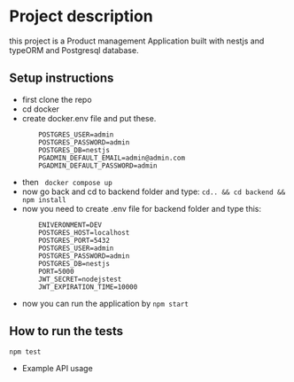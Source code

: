 # Project description
this project is a Product management Application built with nestjs and typeORM and Postgresql database.

## Setup instructions
- first clone the repo 
- cd docker 
- create docker.env file and put these.
    ``` 
        POSTGRES_USER=admin
        POSTGRES_PASSWORD=admin
        POSTGRES_DB=nestjs
        PGADMIN_DEFAULT_EMAIL=admin@admin.com
        PGADMIN_DEFAULT_PASSWORD=admin
    ```
- then 
``` docker compose up```
- now go back and cd to backend folder and type:
 ```cd.. && cd backend && npm install```
- now you need to create .env file for backend folder and type this:
    ```
        ENIVERONMENT=DEV
        POSTGRES_HOST=localhost
        POSTGRES_PORT=5432
        POSTGRES_USER=admin
        POSTGRES_PASSWORD=admin
        POSTGRES_DB=nestjs
        PORT=5000
        JWT_SECRET=nodejstest
        JWT_EXPIRATION_TIME=10000
    ```
- now you can run the application by
    ```npm start``` 

## How to run the tests
```npm test```
- Example	API	usage